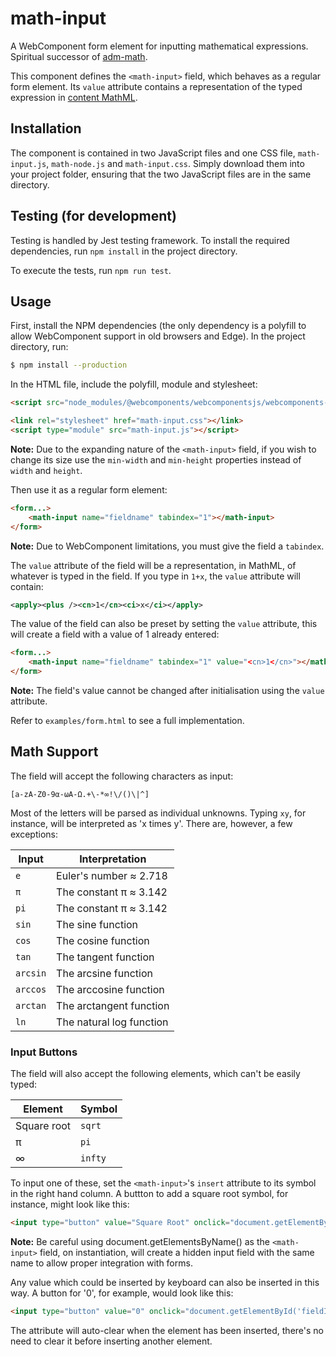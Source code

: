 # math-input

A WebComponent form element for inputting mathematical expressions. Spiritual successor of [adm-math](https://github.com/wyattpeak/adm-math).

This component defines the `<math-input>` field, which behaves as a regular form element. Its `value` attribute contains a representation of the typed expression in [content MathML](https://www.w3.org/TR/MathML3/chapter4.html).

## Installation

The component is contained in two JavaScript files and one CSS file, `math-input.js`, `math-node.js` and `math-input.css`. Simply download them into your project folder, ensuring that the two JavaScript files are in the same directory.

## Testing (for development)

Testing is handled by Jest testing framework. To install the required dependencies, run `npm install` in the project directory.

To execute the tests, run `npm run test`.

## Usage

First, install the NPM dependencies (the only dependency is a polyfill to allow WebComponent support in old browsers and Edge). In the project directory, run:

```bash
$ npm install --production
```

In the HTML file, include the polyfill, module and stylesheet:

```html
<script src="node_modules/@webcomponents/webcomponentsjs/webcomponents-bundle.js"></script>

<link rel="stylesheet" href="math-input.css"></link>
<script type="module" src="math-input.js"></script>
```

**Note:** Due to the expanding nature of the `<math-input>` field, if you wish to change its size use the `min-width` and `min-height` properties instead of `width` and `height`.

Then use it as a regular form element:

```html
<form...>
    <math-input name="fieldname" tabindex="1"></math-input>
</form>
```

**Note:** Due to WebComponent limitations, you must give the field a `tabindex`.

The `value` attribute of the field will be a representation, in MathML, of whatever is typed in the field. If you type in `1+x`, the `value` attribute will contain:

```xml
<apply><plus /><cn>1</cn><ci>x</ci></apply>
```

The value of the field can also be preset by setting the `value` attribute, this will create a field with a value of 1 already entered:

```html
<form...>
    <math-input name="fieldname" tabindex="1" value="<cn>1</cn>"></math-input>
</form>
```

**Note:** The field's value cannot be changed after initialisation using the `value` attribute.

Refer to `examples/form.html` to see a full implementation.

## Math Support

The field will accept the following characters as input:

`[a-zA-Z0-9α-ωΑ-Ω.+\-*∞!\/()\|^]`

Most of the letters will be parsed as individual unknowns. Typing `xy`, for instance, will be interpreted as 'x times y'. There are, however, a few exceptions:

| Input | Interpretation |
| ----- | -------------- |
| `e`   | Euler's number ≈ 2.718 |
| `π`   | The constant π ≈ 3.142 |
| `pi`  | The constant π ≈ 3.142 |
| `sin` | The sine function |
| `cos` | The cosine function |
| `tan` | The tangent function |
| `arcsin` | The arcsine function |
| `arccos` | The arccosine function |
| `arctan` | The arctangent function |
| `ln`  | The natural log function |

### Input Buttons

The field will also accept the following elements, which can't be easily typed:

| Element     | Symbol  |
| ----------- | ------- |
| Square root | `sqrt`  |
| π           | `pi`    |
| ∞           | `infty` |

To input one of these, set the `<math-input>`'s `insert` attribute to its symbol in the right hand column. A buttton to add a square root symbol, for instance, might look like this:

```html
<input type="button" value="Square Root" onclick="document.getElementById('fieldId').setAttribute('insert', 'sqrt');" />
```

**Note:** Be careful using document.getElementsByName() as the `<math-input>` field, on instantiation, will create a hidden input field with the same name to allow proper integration with forms.

Any value which could be inserted by keyboard can also be inserted in this way. A button for '0', for example, would look like this:

```html
<input type="button" value="0" onclick="document.getElementById('fieldId').setAttribute('insert', '0');" />
```

The attribute will auto-clear when the element has been inserted, there's no need to clear it before inserting another element.
